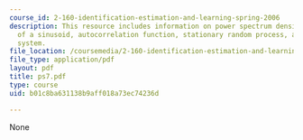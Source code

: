 ```yaml
---
course_id: 2-160-identification-estimation-and-learning-spring-2006
description: This resource includes information on power spectrum density function
  of a sinusoid, autocorrelation function, stationary random process, and cardiovascular
  system.
file_location: /coursemedia/2-160-identification-estimation-and-learning-spring-2006/b01c8ba631138b9aff018a73ec74236d_ps7.pdf
file_type: application/pdf
layout: pdf
title: ps7.pdf
type: course
uid: b01c8ba631138b9aff018a73ec74236d

---
```

None